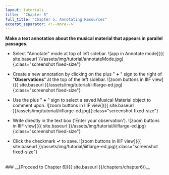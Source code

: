 ```yaml
---
layout: tutorials
title:  "Chapter 5"
full_title: "Chapter 5: Annotating Resources"
excerpt_separator: <!--more-->
---
```

__Make a text annotation about the musical material that appears in parallel passages.__

* Select "Annotate" mode at top of left sidebar.
    ![app in Annotate mode]({{ site.baseurl }}/assets/img/tutorial/annotateMode.jpg){:class="screenshot fixed-size"}

* Create a new annotation by clicking on the plus " __+__ " sign to the right of "__Observations__" at the top of the left sidebar.
    ![zoom buttons in IIIF view]({{ site.baseurl }}/assets/img/tutorial/iiiflarge-ed.jpg){:class="screenshot fixed-size"}

* Use the plus " __+__ " sign to select a saved Musical Material object to comment upon.
    ![zoom buttons in IIIF view]({{ site.baseurl }}/assets/img/tutorial/iiiflarge-ed.jpg){:class="screenshot fixed-size"}


* Write directly in the text box ('Enter your observation').
    ![zoom buttons in IIIF view]({{ site.baseurl }}/assets/img/tutorial/iiiflarge-ed.jpg){:class="screenshot fixed-size"}
* Click the checkmark __✓__ to save.
    ![zoom buttons in IIIF view]({{ site.baseurl }}/assets/img/tutorial/iiiflarge-ed.jpg){:class="screenshot fixed-size"}
<br>
### __[Proceed to Chapter 6]({{ site.baseurl }}/chapters/chapter6/)__
<!-- Here is the tutorial with screenshots -->